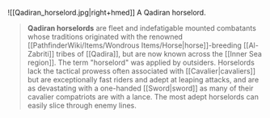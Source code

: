 ![[Qadiran_horselord.jpg|right+hmed]] 
 A Qadiran horselord.
> **Qadiran horselords** are fleet and indefatigable mounted combatants whose traditions originated with the renowned [[PathfinderWiki/Items/Wondrous Items/Horse|horse]]-breeding [[Al-Zabriti]] tribes of [[Qadira]], but are now known across the [[Inner Sea region]]. The term "horselord" was applied by outsiders.
> Horselords lack the tactical prowess often associated with [[Cavalier|cavaliers]] but are exceptionally fast riders and adept at leaping attacks, and are as devastating with a one-handed [[Sword|sword]] as many of their cavalier compatriots are with a lance. The most adept horselords can easily slice through enemy lines.







